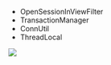 - OpenSessionInViewFilter
- TransactionManager
- ConnUtil
- ThreadLocal



![](D:\Documents\Java\JavaWeb\assets\image-20221020194219572.png)